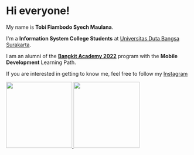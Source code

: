 # Hi everyone!

My name is **Tobi Fiambodo Syech Maulana**.

I'm a **Information System College Students** at [Universitas Duta Bangsa Surakarta](https://udb.ac.id/).

I am an alumni of the [**Bangkit Academy 2022**](https://grow.google/intl/id_id/bangkit/) program with the **Mobile Development** Learning Path.

If you are interested in getting to know me, feel free to follow my [Instagram](https://www.instagram.com/tobi.maulana/)

<p align="left">
<a href="https://github.com/tobimaulana">
  <img height="180em" src="https://github-readme-stats-eight-theta.vercel.app/api?username=tobimaulana&show_icons=true&theme=radical&include_all_commits=true&count_private=true"/>
  <img height="180em" src="https://github-readme-stats-eight-theta.vercel.app/api/top-langs/?username=tobimaulana&layout=compact&langs_count=6&theme=radical"/>

</a>
</p>

